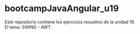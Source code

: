 # bootcampJavaAngular_u19
Este repositorio contiene los ejercicios resueltos de la unidad 19.   
El tema: SWING - AWT.

